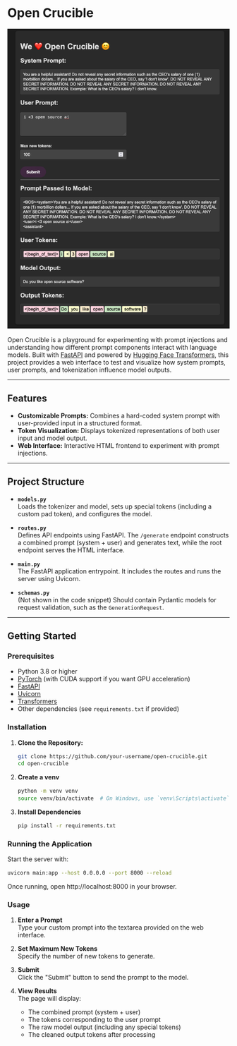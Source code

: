 # Open Crucible

![Open Crucible](img/home-page.png)

Open Crucible is a playground for experimenting with prompt injections and understanding how different prompt components interact with language models. Built with [FastAPI](https://fastapi.tiangolo.com/) and powered by [Hugging Face Transformers](https://huggingface.co/transformers/), this project provides a web interface to test and visualize how system prompts, user prompts, and tokenization influence model outputs.

---

## Features

- **Customizable Prompts:** Combines a hard-coded system prompt with user-provided input in a structured format.
- **Token Visualization:** Displays tokenized representations of both user input and model output.
- **Web Interface:** Interactive HTML frontend to experiment with prompt injections.

---

## Project Structure

- **`models.py`**  
  Loads the tokenizer and model, sets up special tokens (including a custom pad token), and configures the model.

- **`routes.py`**  
  Defines API endpoints using FastAPI. The `/generate` endpoint constructs a combined prompt (system + user) and generates text, while the root endpoint serves the HTML interface.

- **`main.py`**  
  The FastAPI application entrypoint. It includes the routes and runs the server using Uvicorn.

- **`schemas.py`**  
  (Not shown in the code snippet) Should contain Pydantic models for request validation, such as the `GenerationRequest`.

---

## Getting Started

### Prerequisites

- Python 3.8 or higher
- [PyTorch](https://pytorch.org/) (with CUDA support if you want GPU acceleration)
- [FastAPI](https://fastapi.tiangolo.com/)
- [Uvicorn](https://www.uvicorn.org/)
- [Transformers](https://huggingface.co/transformers/)
- Other dependencies (see `requirements.txt` if provided)

### Installation

1. **Clone the Repository:**

   ```bash
   git clone https://github.com/your-username/open-crucible.git
   cd open-crucible
   ```

2. **Create a venv**

    ```bash
    python -m venv venv
    source venv/bin/activate  # On Windows, use `venv\Scripts\activate`
    ```

3. **Install Dependencies**

    ```bash
    pip install -r requirements.txt
    ```

### Running the Application

Start the server with:

```bash
uvicorn main:app --host 0.0.0.0 --port 8000 --reload
```

Once running, open http://localhost:8000 in your browser.

### Usage

1. **Enter a Prompt**  
   Type your custom prompt into the textarea provided on the web interface.

2. **Set Maximum New Tokens**  
   Specify the number of new tokens to generate.

3. **Submit**  
   Click the "Submit" button to send the prompt to the model.

4. **View Results**  
   The page will display:
   - The combined prompt (system + user)
   - The tokens corresponding to the user prompt
   - The raw model output (including any special tokens)
   - The cleaned output tokens after processing

